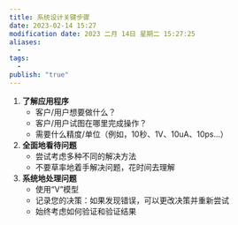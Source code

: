 ```yaml
---
title: 系统设计关键步骤
date: 2023-02-14 15:27
modification date: 2023 二月 14日 星期二 15:27:25
aliases:
  - 
tags:
  - 
publish: "true"
---
```


1.  **了解应用程序**
	-   客户/用户想要做什么？
	-   客户/用户试图在哪里完成操作？
	-   需要什么精度/单位（例如，10秒、1V、10uA、10ps...）
2.  **全面地看待问题**
	-   尝试考虑多种不同的解决方法
	-   不要草率地着手解决问题，花时间去理解
3.  **系统地处理问题**
	-   使用“V”模型
	-   记录您的决策：如果发现错误，可以更改决策并重新尝试
	-   始终考虑如何验证和验证结果


